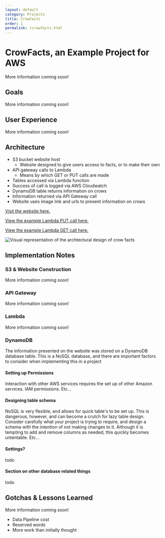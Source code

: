 ```yaml
---
layout: default
category: Projects
title: CrowFacts
order: 1
permalink: /crowfacts.html
---
```


# CrowFacts, an Example Project for AWS

More information coming soon!

## Goals

More information coming soon!

## User Experience

More information coming soon!

## Architecture

- S3 bucket website host
    - Website designed to give users access to facts, or to make their own
- API gateway calls to Lambda
    - Means by which GET or PUT calls are made
- Tables accessed via Lambda function
- Success of call is logged via AWS Cloudwatch
- DynamoDB table returns information on crows
- Information returned via API Gateway call
- Website uses image link and urls to present information on crows

[Visit the website here.](https://crowfacts.uwbhacks.com/)

[View the example Lambda PUT call here.](https://github.com/UWB-ACM/crowfacts/blob/master/lambda_put_user_fact/lambda_function.py)

[View the example Lambda GET call here.](https://github.com/UWB-ACM/crowfacts/blob/master/lambda_get_user_facts/lambda_function.py)


![Visual representation of the archtectural design of crow facts](https://i.postimg.cc/cJmdCg0t/actual-arch.png)

## Implementation Notes

### S3 & Website Construction

More information coming soon!

### API Gateway

More information coming soon!

### Lambda

More information coming soon!

### DynamoDB
The information presented on the website was stored on a DynamoDB database table. This is a NoSQL database, and there are important factors to consider when implementing this in a project

#### Setting up Permissions
Interaction with other AWS services requires the set up of other Amazon services. IAM permissions. Etc...

#### Designing table schema
NoSQL is very flexible, and allows for quick table's to be set up. This is dangerous, however, and can become a crutch for lazy table design. Consider carefully what your project is trying to require, and design a schema with the intention of not making changes to it. Although it is tempting to add and remove columns as needed, this quickly becomes untentable. Etc...

#### Settings?
todo

#### Section on other database related things
todo

## Gotchas & Lessons Learned

More information coming soon!

- Data Pipeline cost
- Reserved words
- More work than initially thought

